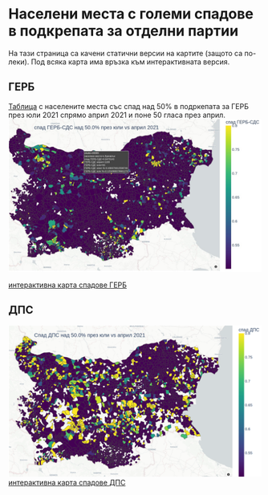 # Населени места с големи спадове в подкрепата за отделни партии

На тази страница са качени статични версии на картите (защото са по-леки). Под всяка карта има връзка към интерактивната версия.

<!--Засега включвам само карти за шестте парламентарно представени партии след изборите през април и юли 2021.-->

## ГЕРБ
[Таблица](./../../assets/2021/spadove/gerb.html) с населените места със спад над 50% в подркепата за ГЕРБ през юли 2021 спрямо април 2021 и поне 50 гласа през април.
![спадове ГЕРБ](./../../assets/spad_gerb.png)

[интерактивна карта спадове ГЕРБ](./spad_gerb.html) 

## ДПС
![спадове ДПС](./../../assets/spad_dps.png)
[интерактивна карта спадове ДПС](./spad_dps.html) 

<!---
## ИТН
![спадове ИТН](./../../assets/itn_spad_karta.png)

## БСП
![спадове БСП](./../../assets/bsp_spad_karta.png)

## ДБ
![спадове ДБ](./../../assets/db_spad_karta.png)

## Мутри вън!
![спадове МВ](./../../assets/mv_spad_karta.png)
-->
